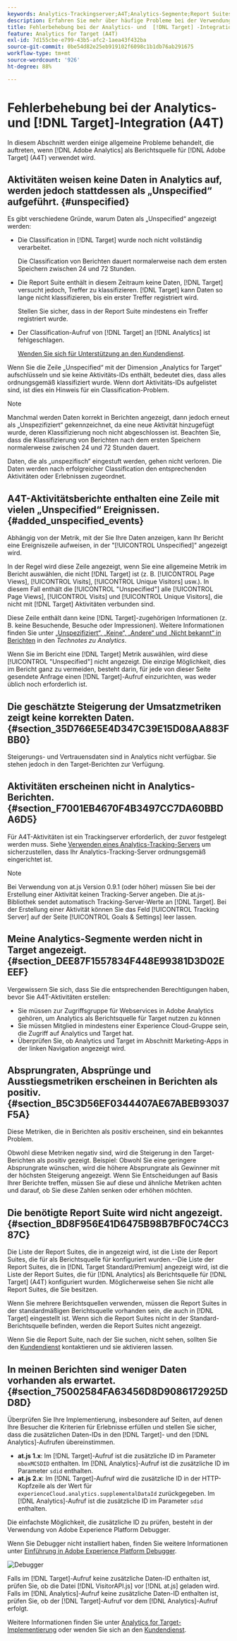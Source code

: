 ```yaml
---
keywords: Analytics-Trackingserver;A4T;Analytics-Segmente;Report Suites;falsche Daten;verwaist;sdid;VisitorAPI.js;mboxMCSDID;Phantom;Unspecified
description: Erfahren Sie mehr über häufige Probleme bei der Verwendung von Analytics für  [!DNL Target]  (A4T).
title: Fehlerbehebung bei der Analytics- und  [!DNL Target] -Integration (A4T)
feature: Analytics for Target (A4T)
exl-id: 7d155cbe-e799-43b5-afc2-1aea43f432ba
source-git-commit: 0be54d82e25eb919102f6098c1b1db76ab291675
workflow-type: tm+mt
source-wordcount: '926'
ht-degree: 88%

---
```


# Fehlerbehebung bei der Analytics- und [!DNL Target]-Integration (A4T)

In diesem Abschnitt werden einige allgemeine Probleme behandelt, die auftreten, wenn [!DNL Adobe Analytics] als Berichtsquelle für [!DNL Adobe Target] (A4T) verwendet wird.

## Aktivitäten weisen keine Daten in Analytics auf, werden jedoch stattdessen als „Unspecified“ aufgeführt. {#unspecified}

Es gibt verschiedene Gründe, warum Daten als „Unspecified“ angezeigt werden:

* Die Classification in [!DNL Target] wurde noch nicht vollständig verarbeitet.

  Die Classification von Berichten dauert normalerweise nach dem ersten Speichern zwischen 24 und 72 Stunden.

* Die Report Suite enthält in diesem Zeitraum keine Daten, [!DNL Target] versucht jedoch, Treffer zu klassifizieren. [!DNL Target] kann Daten so lange nicht klassifizieren, bis ein erster Treffer registriert wird.

  Stellen Sie sicher, dass in der Report Suite mindestens ein Treffer registriert wurde.

* Der Classification-Aufruf von [!DNL Target] an [!DNL Analytics] ist fehlgeschlagen.

  [Wenden Sie sich für Unterstützung an den Kundendienst](/help/main/cmp-resources-and-contact-information.md#reference_ACA3391A00EF467B87930A450050077C).

Wenn Sie die Zeile „Unspecified“ mit der Dimension „Analytics for Target“ aufschlüsseln und sie keine Aktivitäts-IDs enthält, bedeutet dies, dass alles ordnungsgemäß klassifiziert wurde. Wenn dort Aktivitäts-IDs aufgelistet sind, ist dies ein Hinweis für ein Classification-Problem.

>[!NOTE]
>
>Manchmal werden Daten korrekt in Berichten angezeigt, dann jedoch erneut als „Unspezifiziert“ gekennzeichnet, da eine neue Aktivität hinzugefügt wurde, deren Klassifizierung noch nicht abgeschlossen ist. Beachten Sie, dass die Klassifizierung von Berichten nach dem ersten Speichern normalerweise zwischen 24 und 72 Stunden dauert.
>
>Daten, die als „unspezifisch“ eingestuft werden, gehen nicht verloren. Die Daten werden nach erfolgreicher Classification den entsprechenden Aktivitäten oder Erlebnissen zugeordnet.

## A4T-Aktivitätsberichte enthalten eine Zeile mit vielen „Unspecified“ Ereignissen. {#added_unspecified_events}

Abhängig von der Metrik, mit der Sie Ihre Daten anzeigen, kann Ihr Bericht eine Ereigniszeile aufweisen, in der &quot;[!UICONTROL Unspecified]&quot; angezeigt wird.

In der Regel wird diese Zeile angezeigt, wenn Sie eine allgemeine Metrik im Bericht auswählen, die nicht [!DNL Target] ist (z. B. [!UICONTROL Page Views], [!UICONTROL Visits], [!UICONTROL Unique Visitors] usw.). In diesem Fall enthält die [!UICONTROL "Unspecified"] alle [!UICONTROL Page Views], [!UICONTROL Visits] und [!UICONTROL Unique Visitors], die nicht mit [!DNL Target] Aktivitäten verbunden sind.

Diese Zeile enthält dann keine [!DNL Target]-zugehörigen Informationen (z. B. keine Besuchende, Besuche oder Impressionen). Weitere Informationen finden Sie unter [„Unspezifiziert“, „Keine“, „Andere“ und „Nicht bekannt“ in Berichten](https://experienceleague.adobe.com/docs/analytics/technotes/unspecified.html?lang=de) in den *Technotes zu Analytics*.

Wenn Sie im Bericht eine [!DNL Target] Metrik auswählen, wird diese [!UICONTROL "Unspecified"] nicht angezeigt. Die einzige Möglichkeit, dies im Bericht ganz zu vermeiden, besteht darin, für jede von dieser Seite gesendete Anfrage einen [!DNL Target]-Aufruf einzurichten, was weder üblich noch erforderlich ist.

## Die geschätzte Steigerung der Umsatzmetriken zeigt keine korrekten Daten. {#section_35D766E5E4D347C39E15D08AA883FBB0}

Steigerungs- und Vertrauensdaten sind in Analytics nicht verfügbar. Sie stehen jedoch in den Target-Berichten zur Verfügung.

## Aktivitäten erscheinen nicht in Analytics-Berichten.  {#section_F7001EB4670F4B3497CC7DA60BBDA6D5}

Für A4T-Aktivitäten ist ein Trackingserver erforderlich, der zuvor festgelegt werden muss. Siehe [Verwenden eines Analytics-Tracking-Servers](/help/main/c-integrating-target-with-mac/a4t/analytics-tracking-server.md#task_72077BA7E93C4A65A715A18F32228823) um sicherzustellen, dass Ihr Analytics-Tracking-Server ordnungsgemäß eingerichtet ist.

>[!NOTE]
>
>Bei Verwendung von at.js Version 0.9.1 (oder höher) müssen Sie bei der Erstellung einer Aktivität keinen Tracking-Server angeben. Die at.js-Bibliothek sendet automatisch Tracking-Server-Werte an [!DNL Target]. Bei der Erstellung einer Aktivität können Sie das Feld [!UICONTROL Tracking Server] auf der Seite [!UICONTROL Goals & Settings] leer lassen.

## Meine Analytics-Segmente werden nicht in Target angezeigt.  {#section_DEE87F1557834F448E99381D3D02EEEF}

Vergewissern Sie sich, dass Sie die entsprechenden Berechtigungen haben, bevor Sie A4T-Aktivitäten erstellen:

* Sie müssen zur Zugriffsgruppe für Webservices in Adobe Analytics gehören, um Analytics als Berichtsquelle für Target nutzen zu können
* Sie müssen Mitglied in mindestens einer Experience Cloud-Gruppe sein, die Zugriff auf Analytics und Target hat.
* Überprüfen Sie, ob Analytics und Target im Abschnitt Marketing-Apps in der linken Navigation angezeigt wird.

## Absprungraten, Absprünge und Ausstiegsmetriken erscheinen in Berichten als positiv.  {#section_B5C3D56EF0344407AE67ABEB93037F5A}

Diese Metriken, die in Berichten als positiv erscheinen, sind ein bekanntes Problem.

Obwohl diese Metriken negativ sind, wird die Steigerung in den Target-Berichten als positiv gezeigt. Beispiel: Obwohl Sie eine geringere Absprungrate wünschen, wird die höhere Absprungrate als Gewinner mit der höchsten Steigerung angezeigt. Wenn Sie Entscheidungen auf Basis Ihrer Berichte treffen, müssen Sie auf diese und ähnliche Metriken achten und darauf, ob Sie diese Zahlen senken oder erhöhen möchten.

## Die benötigte Report Suite wird nicht angezeigt. {#section_BD8F956E41D6475B98B7BF0C74CC387C}

Die Liste der Report Suites, die in  angezeigt wird, ist die Liste der Report Suites, die für  als Berichtsquelle für  konfiguriert wurden.--Die Liste der Report Suites, die in [!DNL Target Standard/Premium] angezeigt wird, ist die Liste der Report Suites, die für [!DNL Analytics] als Berichtsquelle für [!DNL Target] (A4T) konfiguriert wurden. Möglicherweise sehen Sie nicht alle Report Suites, die Sie besitzen.

Wenn Sie mehrere Berichtsquellen verwenden, müssen die Report Suites in der standardmäßigen Berichtsquelle vorhanden sein, die auch in [!DNL Target] eingestellt ist. Wenn sich die Report Suites nicht in der Standard-Berichtsquelle befinden, werden die Report Suites nicht angezeigt.

Wenn Sie die Report Suite, nach der Sie suchen, nicht sehen, sollten Sie den [Kundendienst](/help/main/cmp-resources-and-contact-information.md#reference_ACA3391A00EF467B87930A450050077C) kontaktieren und sie aktivieren lassen.

## In meinen Berichten sind weniger Daten vorhanden als erwartet. {#section_75002584FA63456D8D9086172925DD8D}

Überprüfen Sie Ihre Implementierung, insbesondere auf Seiten, auf denen Ihre Besucher die Kriterien für Erlebnisse erfüllen und stellen Sie sicher, dass die zusätzlichen Daten-IDs in den [!DNL Target]- und den [!DNL Analytics]-Aufrufen übereinstimmen.

* **at.js 1.x**: Im [!DNL Target]-Aufruf ist die zusätzliche ID im Parameter `mboxMCSDID` enthalten. Im [!DNL Analytics]-Aufruf ist die zusätzliche ID im Parameter `sdid` enthalten.
* **at.js 2.x**: Im [!DNL Target]-Aufruf wird die zusätzliche ID in der HTTP-Kopfzeile als der Wert für `experienceCloud.analytics.supplementalDataId` zurückgegeben. Im [!DNL Analytics]-Aufruf ist die zusätzliche ID im Parameter `sdid` enthalten.

Die einfachste Möglichkeit, die zusätzliche ID zu prüfen, besteht in der Verwendung von Adobe Experience Platform Debugger.

Wenn Sie Debugger nicht installiert haben, finden Sie weitere Informationen unter [Einführung in Adobe Experience Platform Debugger](https://experienceleague.adobe.com/docs/platform-learn/tutorials/data-ingestion/web-sdk/introduction-to-the-experience-platform-debugger.html?lang=de).

![Debugger](/help/main/c-integrating-target-with-mac/a4t/assets/debugger.png)

Falls im [!DNL Target]-Aufruf keine zusätzliche Daten-ID enthalten ist, prüfen Sie, ob die Datei [!DNL VisitorAPI.js] vor [!DNL at.js] geladen wird. Falls im [!DNL Analytics]-Aufruf keine zusätzliche Daten-ID enthalten ist, prüfen Sie, ob der [!DNL Target]-Aufruf vor dem [!DNL Analytics]-Aufruf erfolgt.

Weitere Informationen finden Sie unter [Analytics for Target-Implementierung](/help/main/c-integrating-target-with-mac/a4t/a4timplementation.md#concept_CE78750AC2A4487D8ACD9369B3EAC85A) oder wenden Sie sich an den [Kundendienst](/help/main/cmp-resources-and-contact-information.md#reference_ACA3391A00EF467B87930A450050077C).

